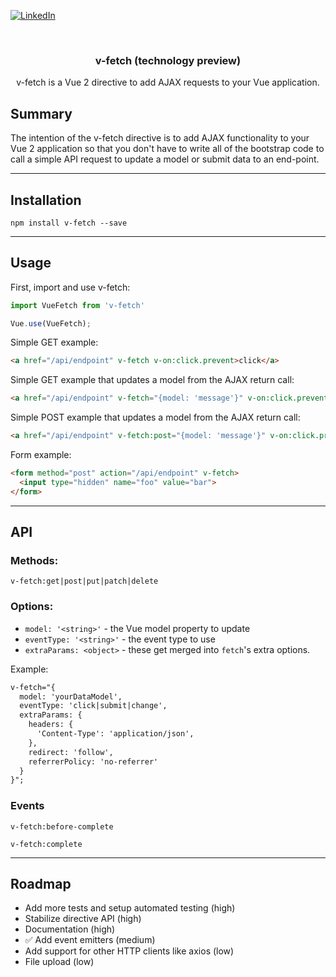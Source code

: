 <!-- PROJECT SHIELDS -->
[![LinkedIn][linkedin-shield]][linkedin-url]



<!-- PROJECT LOGO -->
<br />
<p align="center">
  <h3 align="center">v-fetch (technology preview)</h3>

  <p align="center">
    v-fetch is a Vue 2 directive to add AJAX requests to your Vue application.
  </p>
</p>

## Summary

The intention of the v-fetch directive is to add AJAX functionality to your Vue 2 application so that you don't have to write all of the bootstrap code to call a simple API request to update a model or submit data to an end-point.

<hr>

## Installation

```
npm install v-fetch --save
```

<hr>

## Usage

First, import and use v-fetch:

```javascript
import VueFetch from 'v-fetch'

Vue.use(VueFetch);
```

Simple GET example:

```html
<a href="/api/endpoint" v-fetch v-on:click.prevent>click</a>
```

Simple GET example that updates a model from the AJAX return call:

```html
<a href="/api/endpoint" v-fetch="{model: 'message'}" v-on:click.prevent>click</a>
```

Simple POST example that updates a model from the AJAX return call:

```html
<a href="/api/endpoint" v-fetch:post="{model: 'message'}" v-on:click.prevent>click</a>
```

Form example:

```html
<form method="post" action="/api/endpoint" v-fetch>
  <input type="hidden" name="foo" value="bar">
</form>
```

<hr>

## API

### Methods:
  
```v-fetch:get|post|put|patch|delete```

### Options:

- `model: '<string>'` - the Vue model property to update 
- `eventType: '<string>'` - the event type to use
- `extraParams: <object>` - these get merged into `fetch`'s extra options.

Example: 
```html
v-fetch="{
  model: 'yourDataModel',
  eventType: 'click|submit|change',
  extraParams: {
    headers: {
      'Content-Type': 'application/json',
    },
    redirect: 'follow',
    referrerPolicy: 'no-referrer'
  }
}";
```

### Events

```v-fetch:before-complete```

```v-fetch:complete```

<hr>

## Roadmap
- Add more tests and setup automated testing (high)
- Stabilize directive API (high)
- Documentation (high)
- :white_check_mark: Add event emitters (medium)
- Add support for other HTTP clients like axios (low)
- File upload (low)
  


<!-- MARKDOWN LINKS & IMAGES -->
<!-- https://www.markdownguide.org/basic-syntax/#reference-style-links -->
[contributors-shield]: https://img.shields.io/github/contributors/shaynekasai/repo.svg?style=for-the-badge
[contributors-url]: https://github.com/shaynekasai/repo/graphs/contributors
[forks-shield]: https://img.shields.io/github/forks/shaynekasai/repo.svg?style=for-the-badge
[forks-url]: https://github.com/shaynekasai/repo/network/members
[stars-shield]: https://img.shields.io/github/stars/shaynekasai/repo.svg?style=for-the-badge
[stars-url]: https://github.com/shaynekasai/repo/stargazers
[issues-shield]: https://img.shields.io/github/issues/shaynekasai/repo.svg?style=for-the-badge
[issues-url]: https://github.com/shaynekasai/repo/issues
[license-shield]: https://img.shields.io/github/license/shaynekasai/repo.svg?style=for-the-badge
[license-url]: https://github.com/shaynekasai/repo/blob/master/LICENSE.txt
[linkedin-shield]: https://img.shields.io/badge/-LinkedIn-black.svg?style=for-the-badge&logo=linkedin&colorB=555
[linkedin-url]: https://linkedin.com/in/shaynekasai